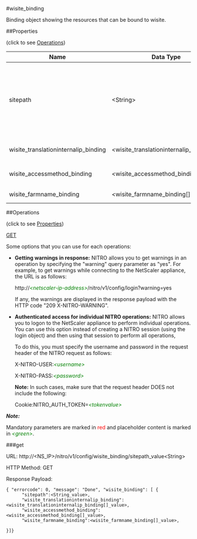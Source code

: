 #wisite_binding

Binding object showing the resources that can be bound to wisite.


##Properties 
<span>(click to see [Operations](#operations))</span>


<table><thead><tr><th>Name</th><th> Data Type</th><th> Permissions</th><th>Description</th></tr></thead><tbody><tr><td>sitepath</td><td>&lt;String></td><td>Read-write</td><td>Path of a Web Interface site whose details you want the NetScaler appliance to display.&lt;br>Minimum length = 1&lt;br>Maximum length = 250</td><tr><tr><td>wisite_translationinternalip_binding</td><td>&lt;wisite_translationinternalip_binding[]></td><td>Read-only</td><td>translationinternalip that can be bound to wisite.</td><tr><tr><td>wisite_accessmethod_binding</td><td>&lt;wisite_accessmethod_binding[]></td><td>Read-only</td><td>accessmethod that can be bound to wisite.</td><tr><tr><td>wisite_farmname_binding</td><td>&lt;wisite_farmname_binding[]></td><td>Read-only</td><td>farmname that can be bound to wisite.</td><tr></tbody></table>
##Operations 
<span>(click to see [Properties](#properties))</span>


[GET](#get)


Some options that you can use for each operations:
<ul><li><p><b>Getting warnings in response:</b> NITRO allows you to get warnings in an operation by specifying the "warning" query parameter as "yes". For example, to get warnings while connecting to the NetScaler appliance, the URL is as follows:</p><p>http://<span style="color:green;font-style:italic;">&lt;netscaler-ip-address&gt;</span>/nitro/v1/config/login?warning=yes</p><p>If any, the warnings are displayed in the response payload with the HTTP code "209 X-NITRO-WARNING".</p></li><li><p><b>Authenticated access for individual NITRO operations:</b> NITRO allows you to logon to the NetScaler appliance to perform individual operations. You can use this option instead of creating a NITRO session (using the login object) and then using that session to perform all operations,</p><p>To do this, you must specify the username and password in the request header of the NITRO request as follows:</p><p>X-NITRO-USER:<span style="color:green;font-style:italic;">&lt;username&gt;</span></p><p>X-NITRO-PASS:<span style="color:green;font-style:italic;">&lt;password&gt;</span></p><p><b>Note:</b> In such cases, make sure that the request header DOES not include the following:</p><p>Cookie:NITRO_AUTH_TOKEN=<span style="color:green;font-style:italic;">&lt;tokenvalue&gt;</span></p></li></ul>



***Note:*** 
Mandatory parameters are marked in <span style="color:#FF0000;">red</span> and placeholder content is marked in <span style="color:green;font-style:italic">&lt;green&gt;</span>.

###get



URL: http://&lt;NS_IP&gt;/nitro/v1/config/wisite_binding/sitepath_value&lt;String&gt;
HTTP Method: GET
Response Payload: ```{ "errorcode": 0, "message": "Done", "wisite_binding": [ {      "sitepath":<String_value>,      "wisite_translationinternalip_binding":<wisite_translationinternalip_binding[]_value>,      "wisite_accessmethod_binding":<wisite_accessmethod_binding[]_value>,      "wisite_farmname_binding":<wisite_farmname_binding[]_value>,}]}```



